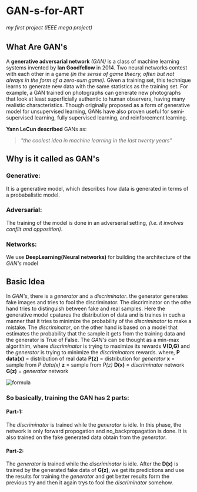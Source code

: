 # GAN-s-for-ART
###### my first project (IEEE mega project)

## What Are GAN's
A **generative adversarial network** *(GAN)* is a class of machine learning systems invented by **Ian Goodfellow** in 2014. Two neural networks contest with each other in a game *(in the sense of game theory, often but not always in the form of a zero-sum game)*. Given a training set, this technique learns to generate new data with the same statistics as the training set. For example, a GAN trained on photographs can generate new photographs that look at least superficially authentic to human observers, having many realistic characteristics. Though originally proposed as a form of generative model for unsupervised learning, GANs have also proven useful for semi-supervised learning, fully supervised learning, and reinforcement learning. 

**Yann LeCun described** GANs as:
> *"the coolest idea in machine learning in the last twenty years"*

## Why is it called as GAN's
### Generative:
It is a generative model, which describes how data is generated in terms of a probabalistic model.
### Adversarial:
The training of the model is done in an adverserial setting, *(i.e. it involves conflit and opposition)*.
### Networks:
We use **DeepLearning(Neural networks)** for building the architecture of the *GAN's* model

## Basic Idea
In *GAN's*, there is a *generator* and a *discriminator*. the generator generates fake images and tries to fool the discriminator. The discriminator on the othe hand tries to distinguish between fake and real samples. Here the generative model cpatures the distribution of data and is traines in cuch a manner that it tries to minimize the probability of the *discriminator* to make a mistake. The *discriminator*, on the other hand is based on a model that estimates the probability that the sample it gets from the training data and the generator is True of  False.
The *GAN's* can be thought as a min-max algorithim, where *discriminator* is trying to maximize its rewards **V(D,G)** and the *generator* is trying to minimize the *discriminators* rewards.
where,
     **P data(x)** = distribution of real data
     **P(z)**      = distribution for *generator*
     **x**         = sample from *P data(x)*
     **z**         = sample from *P(z)*
     **D(x)**      = *discriminator* network
     **G(z)**      = *generator* network

![formula](https://user-images.githubusercontent.com/47821576/63063097-e8f4fa00-bf18-11e9-8fe8-cc4f5a1cfba8.jpg)

### So basically, training the GAN has 2 parts:
#### Part-1:
The *discriminator* is trained while the *generator* is idle. In this phase, the network is only forward propogation and no_backpropagation is done. It is also trained on the fake generated data obtain from the *generator*.
#### Part-2:
The *generator* is trained while the *discriminator* is idle. After the **D(x)** is trained by the generated fake data of **G(z)**, we get its predictions and use the results for training the *generator* and get better results form the previous try and then it again trys to fool the *discriminator* somehow.

